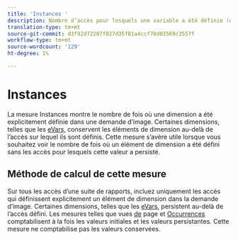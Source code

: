 ```yaml
---
title: 'Instances '
description: Nombre d’accès pour lesquels une variable a été définie (et n’a pas été conservée).
translation-type: tm+mt
source-git-commit: d3f92d72207f027d35f81a4ccf70d01569c3557f
workflow-type: tm+mt
source-wordcount: '129'
ht-degree: 1%

---
```



# Instances 

La mesure Instances montre le nombre de fois où une dimension a été explicitement définie dans une demande d’image. Certaines dimensions, telles que les [eVars](../dimensions/evar.md), conservent les éléments de dimension au-delà de l’accès sur lequel ils sont définis. Cette mesure s’avère utile lorsque vous souhaitez voir le nombre de fois où un élément de dimension a été défini sans les accès pour lesquels cette valeur a persisté.

## Méthode de calcul de cette mesure

Sur tous les accès d’une suite de rapports, incluez uniquement les accès qui définissent explicitement un élément de dimension dans la demande d’image. Certaines dimensions, telles que les [eVars](../dimensions/evar.md), persistent au-delà de l’accès défini. Les mesures telles que vues [de](page-views.md) page et [Occurrences](occurrences.md) comptabilisent à la fois les valeurs initiales et les valeurs persistantes. Cette mesure ne comptabilise pas les valeurs conservées.